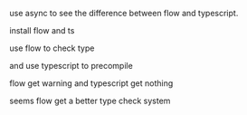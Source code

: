 use async to see the difference between flow and typescript.

install flow and ts

use flow to check type

and use typescript to precompile

flow get warning and typescript get nothing

seems flow get a better type check system
